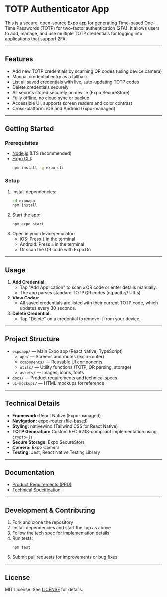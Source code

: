 
# TOTP Authenticator App

This is a secure, open-source Expo app for generating Time-based One-Time Passwords (TOTP) for two-factor authentication (2FA). It allows users to add, manage, and use multiple TOTP credentials for logging into applications that support 2FA.

---

## Features

- Add new TOTP credentials by scanning QR codes (using device camera)
- Manual credential entry as a fallback
- List all saved credentials with live, auto-updating TOTP codes
- Delete credentials securely
- All secrets stored securely on device (Expo SecureStore)
- Fully offline, no cloud sync or backup
- Accessible UI, supports screen readers and color contrast
- Cross-platform: iOS and Android (Expo-managed)

---

## Getting Started

### Prerequisites
- [Node.js](https://nodejs.org/) (LTS recommended)
- [Expo CLI](https://docs.expo.dev/get-started/installation/):
  ```bash
  npm install -g expo-cli
  ```

### Setup
1. Install dependencies:
	```bash
	cd expoapp
	npm install
	```
2. Start the app:
	```bash
	npx expo start
	```
3. Open in your device/emulator:
	- iOS: Press `i` in the terminal
	- Android: Press `a` in the terminal
	- Or scan the QR code with Expo Go

---

## Usage

1. **Add Credential:**
	- Tap "Add Application" to scan a QR code or enter details manually.
	- The app parses standard TOTP QR codes (otpauth:// URIs).
2. **View Codes:**
	- All saved credentials are listed with their current TOTP code, which updates every 30 seconds.
3. **Delete Credential:**
	- Tap "Delete" on a credential to remove it from your device.

---

## Project Structure

- `expoapp/` — Main Expo app (React Native, TypeScript)
  - `app/` — Screens and routes (expo-router)
  - `components/` — Reusable UI components
  - `utils/` — Utility functions (TOTP, QR parsing, storage)
  - `assets/` — Images, icons, fonts
- `docs/` — Product requirements and technical specs
- `ui-mockups/` — HTML mockups for reference

---

## Technical Details

- **Framework:** React Native (Expo-managed)
- **Navigation:** expo-router (file-based)
- **Styling:** nativewind (Tailwind CSS for React Native)
- **TOTP Generation:** Custom RFC 6238-compliant implementation using `crypto-js`
- **Secure Storage:** Expo SecureStore
- **Camera:** Expo Camera
- **Testing:** Jest, React Native Testing Library

---

## Documentation

- [Product Requirements (PRD)](docs/totp-authenticator-prd.md)
- [Technical Specification](docs/totp-authenticator-techspec.md)

---

## Development & Contributing

1. Fork and clone the repository
2. Install dependencies and start the app as above
3. Follow the [tech spec](docs/totp-authenticator-techspec.md) for implementation details
4. Run tests:
	```bash
	npm test
	```
5. Submit pull requests for improvements or bug fixes

---

## License

MIT License. See [LICENSE](LICENSE) for details.
